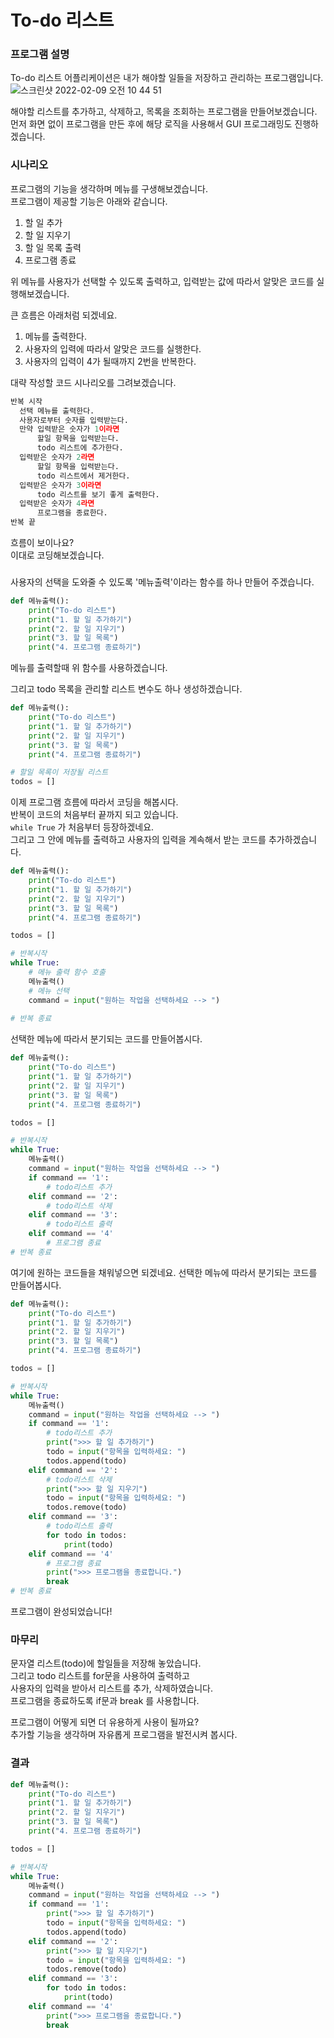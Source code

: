 # To-do 리스트
### 프로그램 설명
To-do 리스트 어플리케이션은 내가 해야할 일들을 저장하고 관리하는 프로그램입니다.       
![스크린샷 2022-02-09 오전 10 44 51](https://user-images.githubusercontent.com/48852104/153106045-be4d5f19-882a-4172-bf96-ad00747a214f.png)

해야할 리스트를 추가하고, 삭제하고, 목록을 조회하는 프로그램을 만들어보겠습니다.     
먼저 화면 없이 프로그램을 만든 후에 해당 로직을 사용해서 GUI 프로그래밍도 진행하겠습니다.    

### 시나리오
프로그램의 기능을 생각하며 메뉴를 구생해보겠습니다.        
프로그램이 제공할 기능은 아래와 같습니다.     
1. 할 일 추가
2. 할 일 지우기
3. 할 일 목록 출력
4. 프로그램 종료

위 메뉴를 사용자가 선택할 수 있도록 출력하고, 입력받는 값에 따라서 알맞은 코드를 실행해보겠습니다.       

큰 흐름은 아래처럼 되겠네요.
1. 메뉴를 출력한다.
2. 사용자의 입력에 따라서 알맞은 코드를 실행한다.
3. 사용자의 입력이 4가 될때까지 2번을 반복한다.

대략 작성할 코드 시나리오를 그려보겠습니다.
```python
반복 시작
  선택 메뉴를 출력한다.
  사용자로부터 숫자를 입력받는다.
  만약 입력받은 숫자가 1이라면
      할일 항목을 입력받는다.
      todo 리스트에 추가한다.
  입력받은 숫자가 2라면
      할일 항목을 입력받는다.
      todo 리스트에서 제거한다.
  입력받은 숫자가 3이라면
      todo 리스트를 보기 좋게 출력한다.
  입력받은 숫자가 4라면
      프로그램을 종료한다.
반복 끝
```
흐름이 보이나요?       
이대로 코딩해보겠습니다.

### 
사용자의 선택을 도와줄 수 있도록 '메뉴출력'이라는 함수를 하나 만들어 주겠습니다.
```python
def 메뉴출력():
    print("To-do 리스트")
    print("1. 할 일 추가하기")
    print("2. 할 일 지우기")
    print("3. 할 일 목록")
    print("4. 프로그램 종료하기")
```
메뉴를 출력할때 위 함수를 사용하겠습니다.     

그리고 todo 목록을 관리할 리스트 변수도 하나 생성하겠습니다.
```python
def 메뉴출력():
    print("To-do 리스트")
    print("1. 할 일 추가하기")
    print("2. 할 일 지우기")
    print("3. 할 일 목록")
    print("4. 프로그램 종료하기")

# 할일 목록이 저장될 리스트
todos = []
```
이제 프로그램 흐름에 따라서 코딩을 해봅시다.      
반복이 코드의 처음부터 끝까지 되고 있습니다.      
`while True` 가 처음부터 등장하겠네요.     
그리고 그 안에 메뉴를 출력하고 사용자의 입력을 계속해서 받는 코드를 추가하겠습니다.

```python
def 메뉴출력():
    print("To-do 리스트")
    print("1. 할 일 추가하기")
    print("2. 할 일 지우기")
    print("3. 할 일 목록")
    print("4. 프로그램 종료하기")

todos = []

# 반복시작
while True:
    # 메뉴 출력 함수 호출
    메뉴출력()
    # 메뉴 선택
    command = input("원하는 작업을 선택하세요 --> ")
    
# 반복 종료
```
선택한 메뉴에 따라서 분기되는 코드를 만들어봅시다.       
```python
def 메뉴출력():
    print("To-do 리스트")
    print("1. 할 일 추가하기")
    print("2. 할 일 지우기")
    print("3. 할 일 목록")
    print("4. 프로그램 종료하기")

todos = []

# 반복시작
while True:
    메뉴출력()
    command = input("원하는 작업을 선택하세요 --> ")
    if command == '1':
        # todo리스트 추가
    elif command == '2':
        # todo리스트 삭제
    elif command == '3':
        # todo리스트 출력
    elif command == '4'
        # 프로그램 종료
# 반복 종료
```

여기에 원하는 코드들을 채워넣으면 되겠네요.
선택한 메뉴에 따라서 분기되는 코드를 만들어봅시다.     

```python
def 메뉴출력():
    print("To-do 리스트")
    print("1. 할 일 추가하기")
    print("2. 할 일 지우기")
    print("3. 할 일 목록")
    print("4. 프로그램 종료하기")

todos = []

# 반복시작
while True:
    메뉴출력()
    command = input("원하는 작업을 선택하세요 --> ")
    if command == '1':
        # todo리스트 추가
        print(">>> 할 일 추가하기")
        todo = input("항목을 입력하세요: ")
        todos.append(todo)
    elif command == '2':
        # todo리스트 삭제
        print(">>> 할 일 지우기")
        todo = input("항목을 입력하세요: ")
        todos.remove(todo)
    elif command == '3':
        # todo리스트 출력
        for todo in todos:
            print(todo)
    elif command == '4'
        # 프로그램 종료
        print(">>> 프로그램을 종료합니다.")
        break
# 반복 종료
```
프로그램이 완성되었습니다!

### 마무리
문자열 리스트(todo)에 할일들을 저장해 놓았습니다.    
그리고 todo 리스트를 for문을 사용하여 출력하고     
사용자의 입력을 받아서 리스트를 추가, 삭제하였습니다.       
프로그램을 종료하도록 if문과 break 를 사용합니다.       

프로그램이 어떻게 되면 더 유용하게 사용이 될까요?    
추가할 기능을 생각하며 자유롭게 프로그램을 발전시켜 봅시다.

### 결과
```python
def 메뉴출력():
    print("To-do 리스트")
    print("1. 할 일 추가하기")
    print("2. 할 일 지우기")
    print("3. 할 일 목록")
    print("4. 프로그램 종료하기")

todos = []

# 반복시작
while True:
    메뉴출력()
    command = input("원하는 작업을 선택하세요 --> ")
    if command == '1':
        print(">>> 할 일 추가하기")
        todo = input("항목을 입력하세요: ")
        todos.append(todo)
    elif command == '2':
        print(">>> 할 일 지우기")
        todo = input("항목을 입력하세요: ")
        todos.remove(todo)
    elif command == '3':
        for todo in todos:
            print(todo)
    elif command == '4'
        print(">>> 프로그램을 종료합니다.")
        break
```


